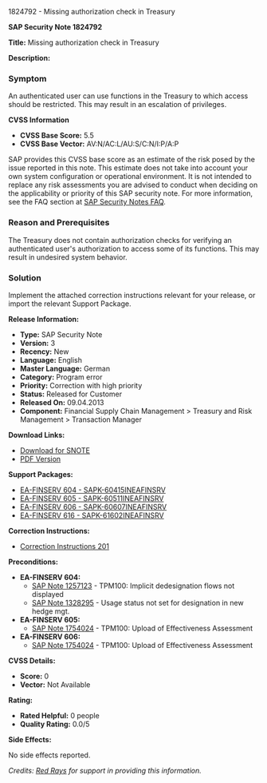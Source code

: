 1824792 - Missing authorization check in Treasury

**SAP Security Note 1824792**

**Title:** Missing authorization check in Treasury

**Description:**

### Symptom
An authenticated user can use functions in the Treasury to which access should be restricted. This may result in an escalation of privileges.

**CVSS Information**

- **CVSS Base Score:** 5.5
- **CVSS Base Vector:** AV:N/AC:L/AU:S/C:N/I:P/A:P

SAP provides this CVSS base score as an estimate of the risk posed by the issue reported in this note. This estimate does not take into account your own system configuration or operational environment. It is not intended to replace any risk assessments you are advised to conduct when deciding on the applicability or priority of this SAP security note. For more information, see the FAQ section at [SAP Security Notes FAQ](https://service.sap.com/securitynotes/).

### Reason and Prerequisites
The Treasury does not contain authorization checks for verifying an authenticated user's authorization to access some of its functions. This may result in undesired system behavior.

### Solution
Implement the attached correction instructions relevant for your release, or import the relevant Support Package.

**Release Information:**

- **Type:** SAP Security Note
- **Version:** 3
- **Recency:** New
- **Language:** English
- **Master Language:** German
- **Category:** Program error
- **Priority:** Correction with high priority
- **Status:** Released for Customer
- **Released On:** 09.04.2013
- **Component:** Financial Supply Chain Management > Treasury and Risk Management > Transaction Manager

**Download Links:**

- [Download for SNOTE](https://notesdownloads.sap.com/note/0040000010785182017)
- [PDF Version](https://userapps.support.sap.com/sap/support/sfm/notes/print/0001824792?language=en-US&token=6754FE751C743C2F09ED9D849B4EA0D5)

**Support Packages:**

- [EA-FINSERV 604 - SAPK-60415INEAFINSRV](https://me.sap.com/supportpackage/SAPK-60415INEAFINSRV)
- [EA-FINSERV 605 - SAPK-60511INEAFINSRV](https://me.sap.com/supportpackage/SAPK-60511INEAFINSRV)
- [EA-FINSERV 606 - SAPK-60607INEAFINSRV](https://me.sap.com/supportpackage/SAPK-60607INEAFINSRV)
- [EA-FINSERV 616 - SAPK-61602INEAFINSRV](https://me.sap.com/supportpackage/SAPK-61602INEAFINSRV)

**Correction Instructions:**

- [Correction Instructions 201](https://me.sap.com/corrins/0001824792/201)

**Preconditions:**

- **EA-FINSERV 604:**
  - [SAP Note 1257123](https://me.sap.com/notes/1257123) - TPM100: Implicit dedesignation flows not displayed
  - [SAP Note 1328295](https://me.sap.com/notes/1328295) - Usage status not set for designation in new hedge mgt.
- **EA-FINSERV 605:**
  - [SAP Note 1754024](https://me.sap.com/notes/1754024) - TPM100: Upload of Effectiveness Assessment
- **EA-FINSERV 606:**
  - [SAP Note 1754024](https://me.sap.com/notes/1754024) - TPM100: Upload of Effectiveness Assessment

**CVSS Details:**

- **Score:** 0
- **Vector:** Not Available

**Rating:**

- **Rated Helpful:** 0 people
- **Quality Rating:** 0.0/5

**Side Effects:**

No side effects reported.

*Credits: [Red Rays](https://redrays.io) for support in providing this information.*